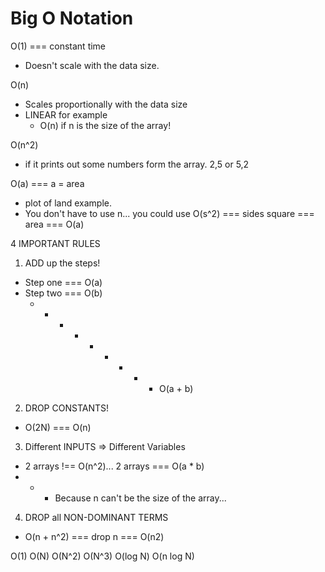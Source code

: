 Big O Notation
====================

O(1) === constant time
- Doesn't scale with the data size.

O(n)
- Scales proportionally with the data size
- LINEAR for example
  - O(n) if n is the size of the array!

O(n^2)
- if it prints out some numbers form the array.  2,5 or 5,2

O(a) === a = area
- plot of land example.
- You don't have to use n... you could use O(s^2) === sides square === area === O(a)

4 IMPORTANT RULES
1. ADD up the steps!
  - Step one === O(a)
  - Step two === O(b)
    - - - - - - - - - O(a + b)

2. DROP CONSTANTS!
  - O(2N) === O(n)

3. Different INPUTS => Different Variables
  - 2 arrays !== O(n^2)... 2 arrays === O(a * b)
  - - - Because n can't be the size of the array...

4. DROP all NON-DOMINANT TERMS
  - O(n + n^2) === drop n === O(n2)


O(1)
O(N)
O(N^2)
O(N^3)
O(log N)
O(n log N)
